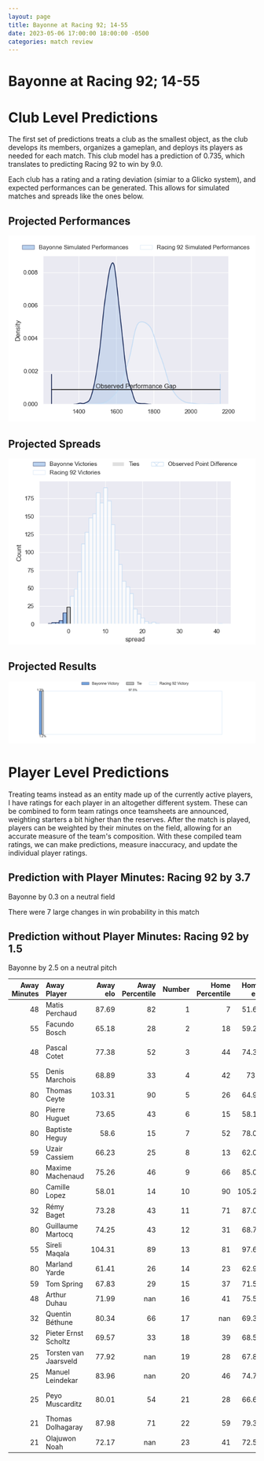 ```yaml
---  
layout: page  
title: Bayonne at Racing 92; 14-55  
date: 2023-05-06 17:00:00 18:00:00 -0500  
categories: match review  
---
```

# Bayonne at Racing 92; 14-55

# Club Level Predictions


The first set of predictions treats a club as the smallest object, as the club develops its members, organizes a gameplan, and deploys its players as needed for each match. This club model has a prediction of 0.735, which translates to predicting Racing 92 to win by 9.0.

Each club has a rating and a rating deviation (simiar to a Glicko system), and expected performances can be generated. This allows for simulated matches and spreads like the ones below.
## Projected Performances


![Projected Performances](plots/performances_2023-05-06-Racing92-Bayonne.png)
## Projected Spreads


![Projected Spreads](plots/spreads_2023-05-06-Racing92-Bayonne.png)
## Projected Results


![Projected Results](plots/resultbar_2023-05-06-Racing92-Bayonne.png)
# Player Level Predictions


Treating teams instead as an entity made up of the currently active players, I have ratings for each player in an altogether different system. These can be combined to form team ratings once teamsheets are announced, weighting starters a bit higher than the reserves. After the match is played, players can be weighted by their minutes on the field, allowing for an accurate measure of the team's composition. With these compiled team ratings, we can make predictions, measure inaccuracy, and update the individual player ratings.
## Prediction with Player Minutes: Racing 92 by 3.7


Bayonne by 0.3 on a neutral field

There were 7 large changes in win probability in this match
## Prediction without Player Minutes: Racing 92 by 1.5


Bayonne by 2.5 on a neutral pitch



|   Away Minutes | Away Player           |   Away elo |   Away Percentile |   Number |   Home Percentile |   Home elo | Home Player           |   Home Minutes |
|---------------:|:----------------------|-----------:|------------------:|---------:|------------------:|-----------:|:----------------------|---------------:|
|             48 | Matis Perchaud        |      87.69 |                82 |        1 |                 7 |      51.68 | Guram Gogichashvili   |             50 |
|             55 | Facundo Bosch         |      65.18 |                28 |        2 |                18 |      59.26 | Janick Tarrit         |             50 |
|             48 | Pascal Cotet          |      77.38 |                52 |        3 |                44 |      74.38 | Trevor Ntando Nyakane |             54 |
|             55 | Denis Marchois        |      68.89 |                33 |        4 |                42 |      73.4  | Anthime Hemery        |             52 |
|             80 | Thomas Ceyte          |     103.31 |                90 |        5 |                26 |      64.98 | Fabien Sanconnie      |             80 |
|             80 | Pierre Huguet         |      73.65 |                43 |        6 |                15 |      58.16 | Ibrahim Diallo        |             59 |
|             80 | Baptiste Heguy        |      58.6  |                15 |        7 |                52 |      78.02 | Baptiste Chouzenoux   |             80 |
|             59 | Uzair Cassiem         |      66.23 |                25 |        8 |                13 |      62.04 | Kitione Kamikamica    |             80 |
|             80 | Maxime Machenaud      |      75.26 |                46 |        9 |                66 |      85.06 | Nolann Le Garrec      |             71 |
|             80 | Camille Lopez         |      58.01 |                14 |       10 |                90 |     105.27 | Finn Russell          |             80 |
|             32 | Rémy Baget            |      73.28 |                43 |       11 |                71 |      87.03 | Juan Imhoff           |             80 |
|             80 | Guillaume Martocq     |      74.25 |                43 |       12 |                31 |      68.76 | Henry Chavancy        |             65 |
|             55 | Sireli Maqala         |     104.31 |                89 |       13 |                81 |      97.67 | Gael Fickou           |             80 |
|             80 | Marland Yarde         |      61.41 |                26 |       14 |                23 |      62.97 | Vinaya Habosi         |             80 |
|             59 | Tom Spring            |      67.83 |                29 |       15 |                37 |      71.56 | Max Spring            |             65 |
|             48 | Arthur Duhau          |      71.99 |               nan |       16 |                41 |      75.53 | Eddy Ben Arous        |             30 |
|             32 | Quentin Béthune       |      80.34 |                66 |       17 |               nan |      69.32 | Camille Chat          |             30 |
|             32 | Pieter Ernst Scholtz  |      69.57 |                33 |       18 |                39 |      68.54 | Cameron Woki          |             28 |
|             25 | Torsten van Jaarsveld |      77.92 |               nan |       19 |                28 |      67.81 | Ali Oz                |             26 |
|             25 | Manuel Leindekar      |      83.96 |               nan |       20 |                46 |      74.77 | Wenceslas Lauret      |             21 |
|             25 | Peyo Muscarditz       |      80.01 |                54 |       21 |                28 |      66.62 | Warrick Wayne Gelant  |             15 |
|             21 | Thomas Dolhagaray     |      87.98 |                71 |       22 |                59 |      79.34 | Francis Saili         |             15 |
|             21 | Olajuwon Noah         |      72.17 |               nan |       23 |                41 |      72.54 | Antoine Gibert        |              9 |

